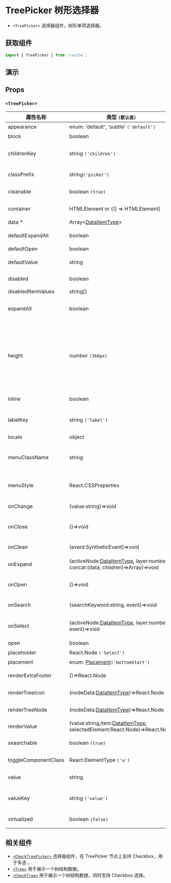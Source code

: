 # TreePicker 树形选择器

- `<TreePicker>` 选择器组件，树形单项选择器。

## 获取组件

```js
import { TreePicker } from 'rsuite';
```

## 演示

<!--{demo}-->

## Props

### `<TreePicker>`

| 属性名称             | 类型 `(默认值)`                                                                         | 描述                                                                            |
| -------------------- | --------------------------------------------------------------------------------------- | ------------------------------------------------------------------------------- |
| appearance           | enum: 'default', 'subtle' `('default')`                                                 | 设置外观                                                                        |
| block                | boolean                                                                                 | 堵塞整行                                                                        |
| childrenKey          | string `('children')`                                                                   | tree 数据结构 children 属性名称                                                 |
| classPrefix          | string`('picker')`                                                                      | 组件 CSS 类的前缀                                                               |
| cleanable            | boolean `(true)`                                                                        | 是否可以清除                                                                    |
| container            | HTMLElement or (() => HTMLElement)                                                      | 设置渲染的容器                                                                  |
| data \*              | Array&lt;[DataItemType](#types)&gt;                                                     | tree 数据                                                                       |
| defaultExpandAll     | boolean                                                                                 | 默认展开所有节点                                                                |
| defaultOpen          | boolean                                                                                 | 默认打开                                                                        |
| defaultValue         | string                                                                                  | 默认选中的值                                                                    |
| disabled             | boolean                                                                                 | 是否禁用 Picker                                                                 |
| disabledItemValues   | string[]                                                                                | 禁用选项                                                                        |
| expandAll            | boolean                                                                                 | (受控)展示/收起所有节点                                                         |
| height               | number `(360px)`                                                                        | menu 的高度。当设置了 virtualized 为 true 时， 可以通过 height 控制 menu 的高度 |
| inline               | boolean                                                                                 | 是否内联显示 tree                                                               |
| labelKey             | string `('label')`                                                                      | tree 数据结构 label 属性名称                                                    |
| locale               | object                                                                                  | 本地语言                                                                        |
| menuClassName        | string                                                                                  | 应用于菜单 DOM 节点的 css class                                                 |
| menuStyle            | React.CSSProperties                                                                     | 应用于菜单 DOM 节点的 style                                                     |
| onChange             | (value:string)=>void                                                                    | 数据改变的回调函数                                                              |
| onClose              | ()=>void                                                                                | 关闭 Dropdown 的回调函数                                                        |
| onClean              | (event:SyntheticEvent)=>void                                                            | 值清理时触发回调                                                                |
| onExpand             | (activeNode:[DataItemType](#types), layer:number, concat:(data, children)=>Array)=>void | 树节点展示时的回调                                                              |
| onOpen               | ()=>void                                                                                | 展开 Dropdown 的回调函数                                                        |
| onSearch             | (searchKeyword:string, event)=>void                                                     | 搜索回调函数                                                                    |
| onSelect             | (activeNode:[DataItemType](#types), layer:number, event)=>void                          | 选择树节点后的回调函数                                                          |
| open                 | boolean                                                                                 | 打开（受控）                                                                    |
| placeholder          | React.Node `('Select')`                                                                 | 占位符                                                                          |
| placement            | enum: [Placement](#types)`('bottomStart')`                                               | 打开位置                                                                        |
| renderExtraFooter    | ()=>React.Node                                                                          | 自定义页脚内容                                                                  |
| renderTreeIcon       | (nodeData:[DataItemType](#types))=>React.Node                                           | 自定义渲染 图标                                                                 |
| renderTreeNode       | (nodeData:[DataItemType](#types))=>React.Node                                           | 自定义渲染 tree 节点                                                            |
| renderValue          | (value:string,item:[DataItemType](#types), selectedElement:React.Node)=>React.Node      | 自定义渲染 placeholder                                                          |
| seasrchable          | boolean `(true)`                                                                        | 是否可以搜索                                                                    |
| toggleComponentClass | React.ElementType `('a')`                                                               | 为组件自定义元素类型                                                            |
| value                | string                                                                                  | 当前选中的值                                                                    |
| valueKey             | string `('value')`                                                                      | tree 数据结构 value 属性名称                                                    |
| virtualized          | boolean `(false)`                                                                       | 是否开启虚拟列表                                                                |

## 相关组件

- [`<CheckTreePicker>`](./check-tree-picker) 选择器组件，在 TreePicker 节点上支持 Checkbox，用于多选 。
- [`<Tree>`](./tree) 用于展示一个树结构数据。
- [`<CheckTree>`](./check-tree) 用于展示一个树结构数据，同时支持 Checkbox 选择。
